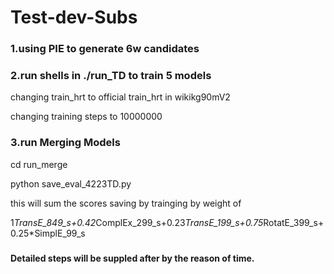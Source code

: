 # Test-dev-Subs

### 1.using PIE  to generate 6w candidates

### 2.run shells  in ./run_TD to train 5 models

changing train_hrt to official train_hrt in wikikg90mV2

changing training steps to 10000000

### 3.run Merging Models

cd run_merge

python save_eval_4223TD.py

this will sum the scores saving by trainging by weight of

1*TransE_849_s+0.42*ComplEx_299_s+0.23*TransE_199_s+0.75*RotatE_399_s+0.25*SimplE_99_s

### 





#### Detailed steps will be suppled after by the reason of time.
